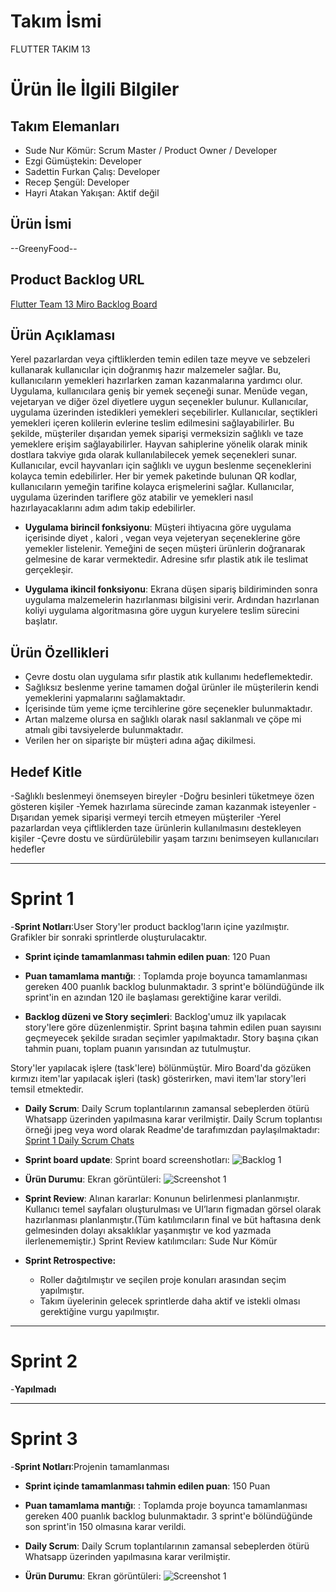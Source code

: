 
# **Takım İsmi**

FLUTTER TAKIM 13

# Ürün İle İlgili Bilgiler

## Takım Elemanları
- Sude Nur Kömür: Scrum Master / Product Owner / Developer
- Ezgi Gümüştekin: Developer
- Sadettin Furkan Çalış: Developer
- Recep Şengül: Developer
- Hayri Atakan Yakışan: Aktif değil

## Ürün İsmi

--GreenyFood-- 

## Product Backlog URL

[Flutter Team 13 Miro Backlog Board](https://miro.com/app/board/uXjVM9xAX_w=/)

## Ürün Açıklaması

Yerel pazarlardan veya çiftliklerden temin edilen taze meyve ve sebzeleri kullanarak kullanıcılar için doğranmış hazır malzemeler sağlar. Bu, kullanıcıların yemekleri hazırlarken zaman kazanmalarına yardımcı olur. Uygulama, kullanıcılara geniş bir yemek seçeneği sunar. Menüde vegan, vejetaryan ve diğer özel diyetlere uygun seçenekler bulunur. Kullanıcılar, uygulama üzerinden istedikleri yemekleri seçebilirler. Kullanıcılar, seçtikleri yemekleri içeren kolilerin evlerine teslim edilmesini sağlayabilirler. Bu şekilde, müşteriler dışarıdan yemek siparişi vermeksizin sağlıklı ve taze yemeklere erişim sağlayabilirler. Hayvan sahiplerine yönelik olarak minik dostlara takviye gıda olarak kullanılabilecek yemek seçenekleri sunar. Kullanıcılar, evcil hayvanları için sağlıklı ve uygun beslenme seçeneklerini kolayca temin edebilirler. Her bir yemek paketinde bulunan QR kodlar, kullanıcıların yemeğin tarifine kolayca erişmelerini sağlar. Kullanıcılar, uygulama üzerinden tariflere göz atabilir ve yemekleri nasıl hazırlayacaklarını adım adım takip edebilirler.


- **Uygulama birincil fonksiyonu**: Müşteri ihtiyacına göre uygulama içerisinde diyet , kalori , vegan veya vejeteryan seçeneklerine göre yemekler listelenir. Yemeğini de seçen müşteri ürünlerin doğranarak gelmesine de karar vermektedir. Adresine sıfır plastik atık ile teslimat gerçekleşir.

- **Uygulama ikincil fonksiyonu**: Ekrana düşen sipariş bildiriminden sonra uygulama malzemelerin hazırlanması bilgisini verir. Ardından hazırlanan koliyi uygulama algoritmasına göre uygun kuryelere teslim sürecini başlatır.

## Ürün Özellikleri

- Çevre dostu olan uygulama sıfır plastik atık kullanımı hedeflemektedir.
- Sağlıksız beslenme yerine tamamen doğal ürünler ile müşterilerin kendi yemeklerini yapmalarını sağlamaktadır. 
- İçerisinde tüm yeme içme tercihlerine göre seçenekler bulunmaktadır.
- Artan malzeme olursa en sağlıklı olarak nasıl saklanmalı ve çöpe mi atmalı gibi tavsiyelerde bulunmaktadır.
- Verilen her on siparişte bir müşteri adına ağaç dikilmesi.

## Hedef Kitle

-Sağlıklı beslenmeyi önemseyen bireyler
-Doğru besinleri tüketmeye özen gösteren kişiler
-Yemek hazırlama sürecinde zaman kazanmak isteyenler
-Dışarıdan yemek siparişi vermeyi tercih etmeyen müşteriler
-Yerel pazarlardan veya çiftliklerden taze ürünlerin kullanılmasını destekleyen kişiler
-Çevre dostu ve sürdürülebilir yaşam tarzını benimseyen kullanıcıları hedefler


---

# Sprint 1

-**Sprint Notları**:User Story'ler product backlog'ların içine yazılmıştır. Grafikler bir sonraki sprintlerde oluşturulacaktır.

- **Sprint içinde tamamlanması tahmin edilen puan**: 120 Puan

- **Puan tamamlama mantığı**: : Toplamda proje boyunca tamamlanması gereken 400 puanlık backlog bulunmaktadır. 3 sprint'e bölündüğünde ilk sprint'in en azından 120 ile başlaması gerektiğine karar verildi.

- **Backlog düzeni ve Story seçimleri**: Backlog'umuz ilk yapılacak story'lere göre düzenlenmiştir. Sprint başına tahmin edilen puan sayısını geçmeyecek şekilde sıradan seçimler yapılmaktadır. Story başına çıkan tahmin puanı, toplam puanın yarısından az tutulmuştur.

Story'ler yapılacak işlere (task'lere) bölünmüştür. Miro Board'da gözüken kırmızı item'lar yapılacak işleri (task) gösterirken, mavi item'lar story'leri temsil etmektedir.


- **Daily Scrum**: Daily Scrum toplantılarının zamansal sebeplerden ötürü Whatsapp üzerinden yapılmasına karar verilmiştir. Daily Scrum toplantısı örneği jpeg veya word olarak Readme'de tarafımızdan paylaşılmaktadır: [Sprint 1 Daily Scrum Chats](https://github.com/Scerayass/F-13-Bootcamp/blob/main/Project_Management/Sprint1/Chat.docx)

- **Sprint board update**: Sprint board screenshotları: 
![Backlog 1](https://github.com/Scerayass/F-13-Bootcamp/blob/main/Project_Management/Sprint1/backlog_1.png) 


- **Ürün Durumu**: Ekran görüntüleri:
  ![Screenshot 1](https://github.com/Scerayass/F-13-Bootcamp/blob/main/Project_Management/Sprint1/login.png)
 
- **Sprint Review**: 
Alınan kararlar: Konunun belirlenmesi planlanmıştır. Kullanıcı temel sayfaları oluşturulması ve UI’ların figmadan görsel olarak hazırlanması planlanmıştır.(Tüm katılımcıların final ve büt haftasına denk gelmesinden dolayı aksaklıklar yaşanmıştır ve kod yazmada ilerlenememiştir.)  Sprint Review katılımcıları: Sude Nur Kömür

- **Sprint Retrospective:**
  -	Roller dağıtılmıştır ve seçilen proje konuları arasından seçim yapılmıştır.
  -	Takım üyelerinin gelecek sprintlerde daha aktif ve istekli olması gerektiğine vurgu yapılmıştır.

 


---

# Sprint 2

-**Yapılmadı**

---

# Sprint 3

-**Sprint Notları**:Projenin tamamlanması
- **Sprint içinde tamamlanması tahmin edilen puan**: 150 Puan

- **Puan tamamlama mantığı**: : Toplamda proje boyunca tamamlanması gereken 400 puanlık backlog bulunmaktadır. 3 sprint'e bölündüğünde son sprint'in 150 olmasına karar verildi.

- **Daily Scrum**: Daily Scrum toplantılarının zamansal sebeplerden ötürü Whatsapp üzerinden yapılmasına karar verilmiştir. 

- **Ürün Durumu**: Ekran görüntüleri:
  ![Screenshot 1](https://github.com/Scerayass/F-13-Bootcamp/blob/main/Project_Management/Sprint1/login.png)
 


